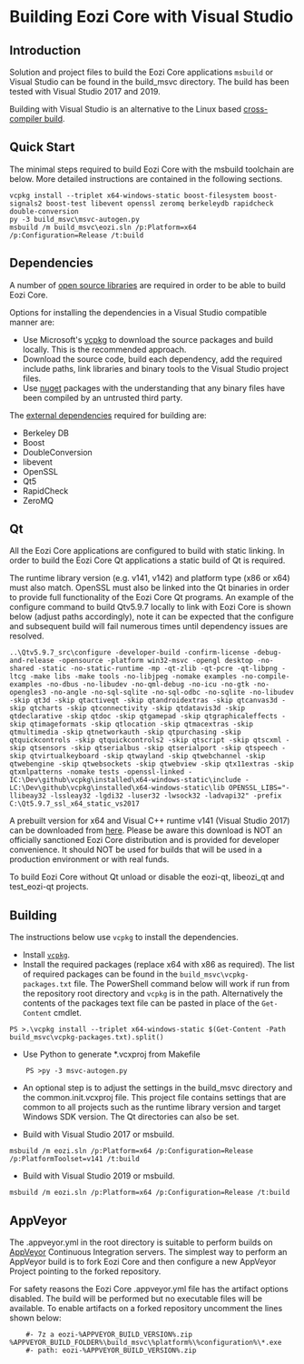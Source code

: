 Building Eozi Core with Visual Studio
========================================

Introduction
---------------------
Solution and project files to build the Eozi Core applications `msbuild` or Visual Studio can be found in the build_msvc directory. The build has been tested with Visual Studio 2017 and 2019.

Building with Visual Studio is an alternative to the Linux based [cross-compiler build](https://github.com/eozi/eozi/blob/master/doc/build-windows.md).

Quick Start
---------------------
The minimal steps required to build Eozi Core with the msbuild toolchain are below. More detailed instructions are contained in the following sections.

```
vcpkg install --triplet x64-windows-static boost-filesystem boost-signals2 boost-test libevent openssl zeromq berkeleydb rapidcheck double-conversion
py -3 build_msvc\msvc-autogen.py
msbuild /m build_msvc\eozi.sln /p:Platform=x64 /p:Configuration=Release /t:build
```

Dependencies
---------------------
A number of [open source libraries](https://github.com/eozi/eozi/blob/master/doc/dependencies.md) are required in order to be able to build Eozi Core.

Options for installing the dependencies in a Visual Studio compatible manner are:

- Use Microsoft's [vcpkg](https://docs.microsoft.com/en-us/cpp/vcpkg) to download the source packages and build locally. This is the recommended approach.
- Download the source code, build each dependency, add the required include paths, link libraries and binary tools to the Visual Studio project files.
- Use [nuget](https://www.nuget.org/) packages with the understanding that any binary files have been compiled by an untrusted third party.

The [external dependencies](https://github.com/eozi/eozi/blob/master/doc/dependencies.md) required for building are:

- Berkeley DB
- Boost
- DoubleConversion
- libevent
- OpenSSL
- Qt5
- RapidCheck
- ZeroMQ

Qt
---------------------
All the Eozi Core applications are configured to build with static linking. In order to build the Eozi Core Qt applications a static build of Qt is required.

The runtime library version (e.g. v141, v142) and platform type (x86 or x64) must also match. OpenSSL must also be linked into the Qt binaries in order to provide full functionality of the Eozi Core Qt programs. An example of the configure command to build Qtv5.9.7 locally to link with Eozi Core is shown below (adjust paths accordingly), note it can be expected that the configure and subsequent build will fail numerous times until dependency issues are resolved.

````
..\Qtv5.9.7_src\configure -developer-build -confirm-license -debug-and-release -opensource -platform win32-msvc -opengl desktop -no-shared -static -no-static-runtime -mp -qt-zlib -qt-pcre -qt-libpng -ltcg -make libs -make tools -no-libjpeg -nomake examples -no-compile-examples -no-dbus -no-libudev -no-qml-debug -no-icu -no-gtk -no-opengles3 -no-angle -no-sql-sqlite -no-sql-odbc -no-sqlite -no-libudev -skip qt3d -skip qtactiveqt -skip qtandroidextras -skip qtcanvas3d -skip qtcharts -skip qtconnectivity -skip qtdatavis3d -skip qtdeclarative -skip qtdoc -skip qtgamepad -skip qtgraphicaleffects -skip qtimageformats -skip qtlocation -skip qtmacextras -skip qtmultimedia -skip qtnetworkauth -skip qtpurchasing -skip qtquickcontrols -skip qtquickcontrols2 -skip qtscript -skip qtscxml -skip qtsensors -skip qtserialbus -skip qtserialport -skip qtspeech -skip qtvirtualkeyboard -skip qtwayland -skip qtwebchannel -skip qtwebengine -skip qtwebsockets -skip qtwebview -skip qtx11extras -skip qtxmlpatterns -nomake tests -openssl-linked -IC:\Dev\github\vcpkg\installed\x64-windows-static\include -LC:\Dev\github\vcpkg\installed\x64-windows-static\lib OPENSSL_LIBS="-llibeay32 -lssleay32 -lgdi32 -luser32 -lwsock32 -ladvapi32" -prefix C:\Qt5.9.7_ssl_x64_static_vs2017
````

A prebuilt version for x64 and Visual C++ runtime v141 (Visual Studio 2017) can be downloaded from [here](https://github.com/sipsorcery/qt_win_binary/releases). Please be aware this download is NOT an officially sanctioned Eozi Core distribution and is provided for developer convenience. It should NOT be used for builds that will be used in a production environment or with real funds.

To build Eozi Core without Qt unload or disable the eozi-qt, libeozi_qt and test_eozi-qt projects.

Building
---------------------
The instructions below use `vcpkg` to install the dependencies.

- Install [`vcpkg`](https://github.com/Microsoft/vcpkg).
- Install the required packages (replace x64 with x86 as required). The list of required packages can be found in the `build_msvc\vcpkg-packages.txt` file. The PowerShell command below will work if run from the repository root directory and `vcpkg` is in the path. Alternatively the contents of the packages text file can be pasted in place of the `Get-Content` cmdlet.

```
PS >.\vcpkg install --triplet x64-windows-static $(Get-Content -Path build_msvc\vcpkg-packages.txt).split()

```

- Use Python to generate *.vcxproj from Makefile

```
    PS >py -3 msvc-autogen.py
```

- An optional step is to adjust the settings in the build_msvc directory and the common.init.vcxproj file. This project file contains settings that are common to all projects such as the runtime library version and target Windows SDK version. The Qt directories can also be set.

- Build with Visual Studio 2017 or msbuild.

```
msbuild /m eozi.sln /p:Platform=x64 /p:Configuration=Release /p:PlatformToolset=v141 /t:build
```

- Build with Visual Studio 2019 or msbuild.

```
msbuild /m eozi.sln /p:Platform=x64 /p:Configuration=Release /t:build
```

AppVeyor
---------------------
The .appveyor.yml in the root directory is suitable to perform builds on [AppVeyor](https://www.appveyor.com/) Continuous Integration servers. The simplest way to perform an AppVeyor build is to fork Eozi Core and then configure a new AppVeyor Project pointing to the forked repository.

For safety reasons the Eozi Core .appveyor.yml file has the artifact options disabled. The build will be performed but no executable files will be available. To enable artifacts on a forked repository uncomment the lines shown below:

```
    #- 7z a eozi-%APPVEYOR_BUILD_VERSION%.zip %APPVEYOR_BUILD_FOLDER%\build_msvc\%platform%\%configuration%\*.exe
    #- path: eozi-%APPVEYOR_BUILD_VERSION%.zip
```
